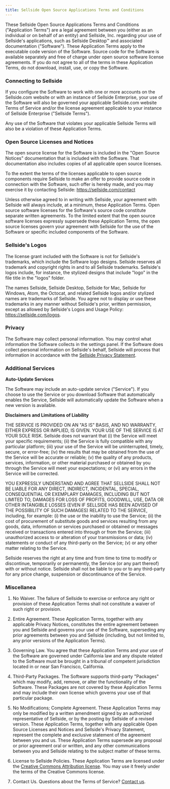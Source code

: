```yaml
---
title: Sellside Open Source Applications Terms and Conditions
---
```


These Sellside Open Source Applications Terms and Conditions ("Application Terms") are a legal agreement between you (either as an individual or on behalf of an entity) and Sellside, Inc. regarding your use of Sellside's applications, such as Sellside Desktop™ and associated documentation ("Software"). These Application Terms apply to the executable code version of the Software. Source code for the Software is available separately and free of charge under open source software license agreements. If you do not agree to all of the terms in these Application Terms, do not download, install, use, or copy the Software.

### Connecting to Sellside

If you configure the Software to work with one or more accounts on the Sellside.com website or with an instance of Sellside Enterprise, your use of the Software will also be governed your applicable Sellside.com website Terms of Service and/or the license agreement applicable to your instance of Sellside Enterprise ("Sellside Terms").

Any use of the Software that violates your applicable Sellside Terms will also be a violation of these Application Terms.

### Open Source Licenses and Notices

The open source license for the Software is included in the "Open Source Notices" documentation that is included with the Software. That documentation also includes copies of all applicable open source licenses.

To the extent the terms of the licenses applicable to open source components require Sellside to make an offer to provide source code in connection with the Software, such offer is hereby made, and you may exercise it by contacting Sellside: https://sellside.com/contact

Unless otherwise agreed to in writing with Sellside, your agreement with Sellside will always include, at a minimum, these Application Terms. Open source software licenses for the Software's source code constitute separate written agreements. To the limited extent that the open source software licenses expressly supersede these Application Terms, the open source licenses govern your agreement with Sellside for the use of the Software or specific included components of the Software.

### Sellside's Logos

The license grant included with the Software is not for Sellside's trademarks, which include the Software logo designs. Sellside reserves all trademark and copyright rights in and to all Sellside trademarks. Sellside's logos include, for instance, the stylized designs that include "logo" in the file title in the "logos" folder.

The names Sellside, Sellside Desktop, Sellside for Mac, Sellside for Windows, Atom, the Octocat, and related Sellside logos and/or stylized names are trademarks of Sellside. You agree not to display or use these trademarks in any manner without Sellside's prior, written permission, except as allowed by Sellside's Logos and Usage Policy: https://sellside.com/logos.

### Privacy

The Software may collect personal information. You may control what information the Software collects in the settings panel. If the Software does collect personal information on Sellside's behalf, Sellside will process that information in accordance with the [Sellside Privacy Statement](/articles/sellside-privacy-statement/).

### Additional Services

**Auto-Update Services**

The Software may include an auto-update service ("Service"). If you choose to use the Service or you download Software that automatically enables the Service, Sellside will automatically update the Software when a new version is available.

**Disclaimers and Limitations of Liability**

THE SERVICE IS PROVIDED ON AN "AS IS" BASIS, AND NO WARRANTY, EITHER EXPRESS OR IMPLIED, IS GIVEN. YOUR USE OF THE SERVICE IS AT YOUR SOLE RISK. Sellside does not warrant that (i) the Service will meet your specific requirements; (ii) the Service is fully compatible with any particular platform; (iii) your use of the Service will be uninterrupted, timely, secure, or error-free; (iv) the results that may be obtained from the use of the Service will be accurate or reliable; (v) the quality of any products, services, information, or other material purchased or obtained by you through the Service will meet your expectations; or (vi) any errors in the Service will be corrected.

YOU EXPRESSLY UNDERSTAND AND AGREE THAT SELLSIDE SHALL NOT BE LIABLE FOR ANY DIRECT, INDIRECT, INCIDENTAL, SPECIAL, CONSEQUENTIAL OR EXEMPLARY DAMAGES, INCLUDING BUT NOT LIMITED TO, DAMAGES FOR LOSS OF PROFITS, GOODWILL, USE, DATA OR OTHER INTANGIBLE LOSSES (EVEN IF SELLSIDE HAS BEEN ADVISED OF THE POSSIBILITY OF SUCH DAMAGES) RELATED TO THE SERVICE, including, for example: (i) the use or the inability to use the Service; (ii) the cost of procurement of substitute goods and services resulting from any goods, data, information or services purchased or obtained or messages received or transactions entered into through or from the Service; (iii) unauthorized access to or alteration of your transmissions or data; (iv) statements or conduct of any third-party on the Service; (v) or any other matter relating to the Service.

Sellside reserves the right at any time and from time to time to modify or discontinue, temporarily or permanently, the Service (or any part thereof) with or without notice. Sellside shall not be liable to you or to any third-party for any price change, suspension or discontinuance of the Service.

### Miscellanea

1. No Waiver. The failure of Sellside to exercise or enforce any right or provision of these Application Terms shall not constitute a waiver of such right or provision.

2. Entire Agreement. These Application Terms, together with any applicable Privacy Notices, constitutes the entire agreement between you and Sellside and governs your use of the Software, superseding any prior agreements between you and Sellside (including, but not limited to, any prior versions of the Application Terms).

3. Governing Law. You agree that these Application Terms and your use of the Software are governed under California law and any dispute related to the Software must be brought in a tribunal of competent jurisdiction located in or near San Francisco, California.

4. Third-Party Packages. The Software supports third-party "Packages" which may modify, add, remove, or alter the functionality of the Software.  These Packages are not covered by these Application Terms and may include their own license which governs your use of that particular package.

5. No Modifications; Complete Agreement. These Application Terms may only be modified by a written amendment signed by an authorized representative of Sellside, or by the posting by Sellside of a revised version. These Application Terms, together with any applicable Open Source Licenses and Notices and Sellside's Privacy Statement, represent the complete and exclusive statement of the agreement between you and us. These Application Terms supersede any proposal or prior agreement oral or written, and any other communications between you and Sellside relating to the subject matter of these terms.

6. License to Sellside Policies. These Application Terms are licensed under the [Creative Commons Attribution license](https://creativecommons.org/licenses/by/4.0/). You may use it freely under the terms of the Creative Commons license.

7. Contact Us. Questions about the Terms of Service? [Contact us](https://sellside.com/contact).
